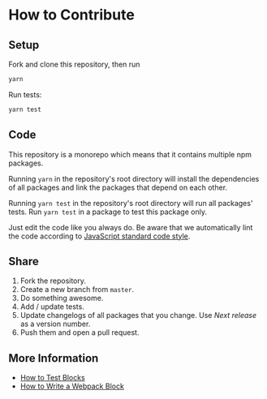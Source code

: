 # How to Contribute

## Setup

Fork and clone this repository, then run

```bash
yarn
```

Run tests:

```bash
yarn test
```

## Code

This repository is a monorepo which means that it contains multiple npm packages.

Running `yarn` in the repository's root directory will install the dependencies of all packages and link the packages that depend on each other.

Running `yarn test` in the repository's root directory will run all packages' tests. Run `yarn test` in a package to test this package only.

Just edit the code like you always do. Be aware that we automatically lint the code according to [JavaScript standard code style](https://github.com/feross/standard).

## Share

1. Fork the repository.
2. Create a new branch from `master`.
3. Do something awesome.
4. Add / update tests.
5. Update changelogs of all packages that you change. Use *Next release* as a version number.
6. Push them and open a pull request. 


## More Information

* [How to Test Blocks](docs/TESTING.md)
* [How to Write a Webpack Block](docs/BLOCK-CREATION.md)
